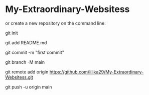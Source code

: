 # My-Extraordinary-Websitess
or create a new repository on the command line:


git init

git add README.md

git commit -m "first commit"

git branch -M main

git remote add origin https://github.com/lilika29/My-Extraordinary-Websitess.git

git push -u origin main
